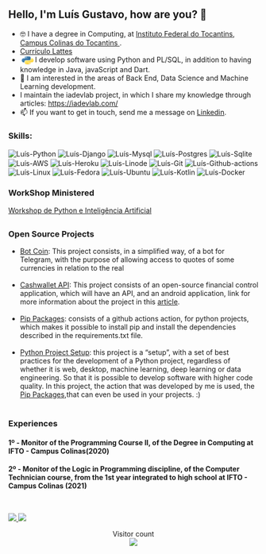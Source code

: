 ## Hello, I'm Luís Gustavo, how are you? 👋

<!--
**luisgs7/luisgs7** is a ✨ _special_ ✨ repository because its `README.md` (this file) appears on your GitHub profile.

Here are some ideas to get you started:

-->
- 🤓 I have a degree in Computing, at <a href="http://www.ifto.edu.br/"> Instituto Federal do Tocantins</a>,<a href="http://www.ifto.edu.br/colinas"> Campus Colinas do Tocantins </a>.
- <a href="http://lattes.cnpq.br/7401309837661540">Currículo Lattes </a>
- <img align="center" alt="Python" height="20" width="30" src="https://raw.githubusercontent.com/devicons/devicon/master/icons/python/python-original.svg">I develop software using Python and PL/SQL, in addition to having knowledge in Java, javaScript and Dart.
- 🧠 I am interested in the areas of Back End, Data Science and Machine Learning development.
- I maintain the iadevlab project, in which I share my knowledge through articles: https://iadevlab.com/
- 📫 If you want to get in touch, send me a message on <a href = "https://www.linkedin.com/in/lu%C3%ADs-gustavo-8632181a3/">Linkedin</a>. 
### Skills:
  <div style="display: inline_block">
    <img align="center" alt="Luís-Python" height="40" src="https://img.shields.io/badge/Python-3776AB?style=for-the-badge&logo=python&logoColor=white" />
    <img align="center" alt="Luís-Django" height="40" src="https://img.shields.io/badge/Django-092E20?style=for-the-badge&logo=django&logoColor=white" />  
    <img align="center" alt="Luís-Mysql" height="40" src="https://img.shields.io/badge/MySQL-005C84?style=for-the-badge&logo=mysql&logoColor=white" />
    <img align="center" alt="Luís-Postgres" height="40" src="https://img.shields.io/badge/PostgreSQL-316192?style=for-the-badge&logo=postgresql&logoColor=white" />
    <img align="center" alt="Luís-Sqlite" height="40" src="https://img.shields.io/badge/SQLite-07405E?style=for-the-badge&logo=sqlite&logoColor=white" />
    <img align="center" alt="Luís-AWS" height="40" src="https://img.shields.io/badge/Amazon_AWS-232F3E?style=for-the-badge&logo=amazon-aws&logoColor=white" />
    <img align="center" alt="Luís-Heroku" height="40" src="https://img.shields.io/badge/Heroku-430098?style=for-the-badge&logo=heroku&logoColor=white" />
    <img align="center" alt="Luís-Linode" height="40" src="https://img.shields.io/badge/Linode-00A95C?style=for-the-badge&logo=Linode&logoColor=white" />
    <img align="center" alt="Luís-Git" height="40" src="https://img.shields.io/badge/GIT-E44C30?style=for-the-badge&logo=git&logoColor=white" />
    <img align="center" alt="Luís-Github-actions" height="40" src="https://img.shields.io/badge/GitHub_Actions-2088FF?style=for-the-badge&logo=github-actions&logoColor=white" />
    <img align="center" alt="Luís-Linux" height="40" src="https://img.shields.io/badge/Linux-FCC624?style=for-the-badge&logo=linux&logoColor=black" />
    <img align="center" alt="Luís-Fedora" height="40" src="https://img.shields.io/badge/Fedora-294172?style=for-the-badge&logo=fedora&logoColor=white" />
    <img align="center" alt="Luís-Ubuntu" height="40" src="https://img.shields.io/badge/Ubuntu-E95420?style=for-the-badge&logo=ubuntu&logoColor=white" /> 
   
   <img align="center" alt="Luís-Kotlin" height="40" src="https://img.shields.io/badge/Kotlin-0095D5?&style=for-the-badge&logo=kotlin&logoColor=white" />
 
   <img align="center" alt="Luís-Docker" height="45" src="https://cdn.jsdelivr.net/gh/devicons/devicon/icons/docker/docker-plain-wordmark.svg" /> 
  
</div>
 
 ### WorkShop Ministered 
 
 <a href = "https://www.youtube.com/watch?v=eh6LJuWdF8Q">Workshop de Python e Inteligência Artificial</a>
 ##
 
 ### Open Source Projects
 - <a href="https://github.com/luisgs7/bot-coin">Bot Coin</a>: This project consists, in a simplified way, of a bot for Telegram, with the purpose of allowing access to quotes of some currencies in relation to the real<br><br>
 - <a href="https://github.com/luisgs7/cashwallet-api">Cashwallet API</a>: This project consists of an open-source financial control application, which will have an API, and an android application, link for more information about the project in this <a href="https://iadevlab.com/post/6">article</a>.<br><br>
 - <a href="https://github.com/luisgs7/pip-packages">Pip Packages</a>: consists of a github actions action, for python projects, which makes it possible to install pip and install the dependencies described in the requirements.txt file. <br><br>
 - <a href="https://github.com/luisgs7/python-project-setup">Python Project Setup</a>: this project is a “setup”, with a set of best practices for the development of a Python project, regardless of whether it is web, desktop, machine learning, deep learning or data engineering. So that it is possible to develop software with higher code quality. In this project, the action that was developed by me is used, the <a href="https://github.com/luisgs7/pip-packages">Pip Packages</a>,that can even be used in your projects. :) <br><br>

 ### Experiences
 #### 1º - Monitor of the Programming Course II, of the Degree in Computing at IFTO - Campus Colinas(2020)
 #### 2º - Monitor of the Logic in Programming discipline, of the Computer Technician course, from the 1st year integrated to high school at IFTO - Campus Colinas (2021)
 ##
<!-- -->  
<!--  <div>
  <a href="https://github.com/luisgs7"></a>
  <img height="180em" src="https://github-readme-stats.vercel.app/api?username=luisgs7&show_icons=true&theme=tokyonight&include_all_commits=true&count_private=true"/>
  <img height="180em" src="https://github-readme-stats.vercel.app/api/top-langs/?username=luisgs7&layout=compact&langs_count=8&theme=tokyonight"/>
</div> -->

  <br>
 <div>
   <a href = "mailto:contato@iadevlab.com"><img src="https://img.shields.io/badge/Gmail-D14836?style=for-the-badge&logo=gmail&logoColor=white" target="_blank">    </a>
      <a href="https://www.linkedin.com/in/lu%C3%ADs-gustavo-8632181a3/" target="_blank"><img src="https://img.shields.io/badge/LinkedIn-0077B5?style=for-the-badge&logo=linkedin&logoColor=white" target="_blank"></a> 
  
  <p align="center"> 
  Visitor count<br>
  <img src="https://profile-counter.glitch.me/luisgs7/count.svg" />
</p>
